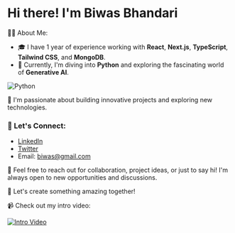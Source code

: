 # Hi there! I'm Biwas Bhandari

👨‍💻 About Me:
- 🎓 I have 1 year of experience working with **React**, **Next.js**, **TypeScript**, **Tailwind CSS**, and **MongoDB**.
- 🌱 Currently, I'm diving into **Python** and exploring the fascinating world of **Generative AI**.

<div>
   <img src = "https://media.giphy.com/media/v1.Y2lkPTc5MGI3NjExeGUyMm80am5wZ2QwdGxodDF6dHRuNTN4bTRqNjJjeG4xdjhqM3lkMiZlcD12MV9pbnRlcm5hbF9naWZfYnlfaWQmY3Q9Zw/hukVNBE2OcLCg/giphy.gif" alt = "Python">

</div>

🚀 I'm passionate about building innovative projects and exploring new technologies.

### 💬 Let's Connect:
- [LinkedIn](https://www.linkedin.com/in/biwas-bhandari/)
- [Twitter](https://twitter.com/x_biwas)
- Email: [biwas@gmail.com](mailto:biwas2059@gmail.com)

🌟 Feel free to reach out for collaboration, project ideas, or just to say hi! I'm always open to new opportunities and discussions.

🎨 Let's create something amazing together!

📹 Check out my intro video:



[![Intro Video](https://img.youtube.com/vi/VmZ8eZYHBOs/0.jpg)](https://youtu.be/VmZ8eZYHBOs?si=i6zyzFeMguOPYEhL)
